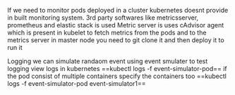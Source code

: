 If we need to monitor pods deployed in a cluster kubernetes doesnt provide in built monitoring system. 3rd party softwares like metricsserver, prometheus and elastic stack is used
Metric server is uses cAdvisor agent which is present in kubelet to fetch metrics from the pods and to the metrics server in master node
you need to git clone it and then deploy it to run it

Logging
we can simulate randaom event using event smulater to test logging
view logs in kubernetes
==kubectl logs -f event-simulator-pod==
if the pod consist of multiple containers specify the containers too
==kubectl logs -f event-simulator-pod event-simulator1==